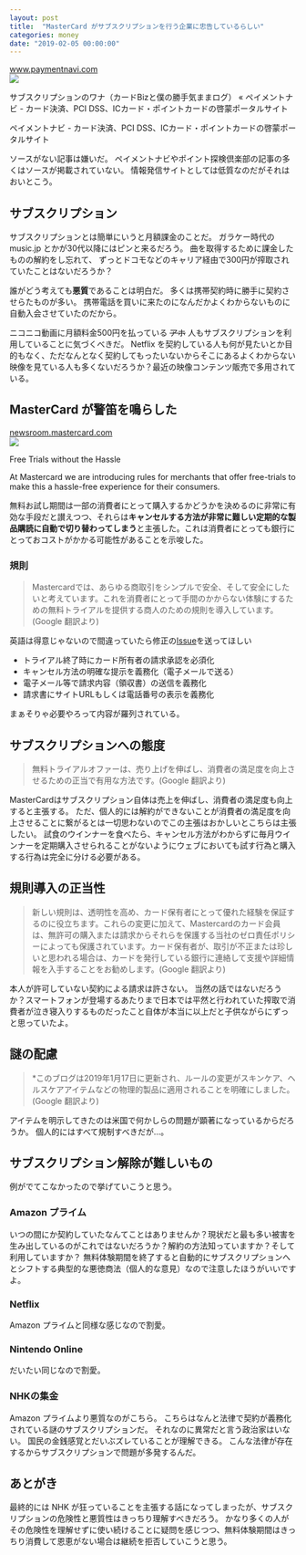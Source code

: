 ```yaml
---
layout: post
title:  "MasterCard がサブスクリプションを行う企業に忠告しているらしい"
categories: money
date: "2019-02-05 00:00:00"
---
```


<div class="card">
  <a href="https://www.paymentnavi.com/paymentnews/80296.html"></a>
  <div class="card__header">
    <a href="https://www.paymentnavi.com/paymentnews/80296.html">www.paymentnavi.com</a>
  </div>
  <div class="card__image">
    <img src="https://www.paymentnavi.com/paycms/wp-content/themes/paymentnavi/images/webclip.png">
  </div>
  <div class="card__title">
    <p>サブスクリプションのワナ（カードBizと僕の勝手気ままログ） «  ペイメントナビ - カード決済、PCI DSS、ICカード・ポイントカードの啓蒙ポータルサイト</p>
  </div>
  <div class="card__description">
    <p>ペイメントナビ - カード決済、PCI DSS、ICカード・ポイントカードの啓蒙ポータルサイト</p>
  </div>
</div>

ソースがない記事は嫌いだ。
ペイメントナビやポイント探検倶楽部の記事の多くはソースが掲載されていない。
情報発信サイトとしては低質なのだがそれはおいとこう。

## サブスクリプション

サブスクリプションとは簡単にいうと月額課金のことだ。
ガラケー時代の music.jp とかが30代以降にはピンと来るだろう。
曲を取得するために課金したものの解約をし忘れて、
ずっとドコモなどのキャリア経由で300円が搾取されていたことはないだろうか？

誰がどう考えても**悪質**であることは明白だ。
多くは携帯契約時に勝手に契約させらたものが多い。
携帯電話を買いに来たのになんだかよくわからないものに自動入会させていたのだから。

ニコニコ動画に月額料金500円を払っている ~~アホ~~ 人もサブスクリプションを利用していることに気づくべきだ。
Netflix を契約している人も何が見たいとか目的もなく、ただなんとなく契約してもったいないからそこにあるよくわからない映像を見ている人も多くないだろうか？最近の映像コンテンツ販売で多用されている。

## MasterCard が警笛を鳴らした

<div class="card">
  <a href="https://newsroom.mastercard.com/2019/01/16/free-trials-without-the-hassle/"></a>
  <div class="card__header">
    <a href="https://newsroom.mastercard.com/2019/01/16/free-trials-without-the-hassle/">newsroom.mastercard.com</a>
  </div>
  <div class="card__image">
    <img src="https://newsroom.mastercard.com/wp-content/uploads/2019/01/Comp_8.gifhttps://newsroom.mastercard.com/wp-content/uploads/2019/01/Comp_8.gif">
  </div>
  <div class="card__title">
    <p>
    Free Trials without the Hassle        </p>
  </div>
  <div class="card__description">
    <p>At Mastercard we are introducing rules for merchants that offer free-trials to make this a hassle-free experience for their consumers.</p>
  </div>
</div>

無料お試し期間は一部の消費者にとって購入するかどうかを決めるのに非常に有効な手段だと讃えつつ、それらは**キャンセルする方法が非常に難しい定期的な製品購読に自動で切り替わってしまう**と主張した。これは消費者にとっても銀行にとっておコストがかかる可能性があることを示唆した。

### 規則

> Mastercardでは、あらゆる商取引をシンプルで安全、そして安全にしたいと考えています。これを消費者にとって手間のかからない体験にするための無料トライアルを提供する商人のための規則を導入しています。(Google 翻訳より)

英語は得意じゃないので間違っていたら修正の[Issue](https://github.com/makietan/makietan.github.io/issues)を送ってほしい

- トライアル終了時にカード所有者の請求承認を必須化
- キャンセル方法の明確な提示を義務化（電子メールで送る）
- 電子メール等で請求内容（領収書）の送信を義務化
- 請求書にサイトURLもしくは電話番号の表示を義務化

まぁそりゃ必要やろって内容が羅列されている。

## サブスクリプションへの態度

> 無料トライアルオファーは、売り上げを伸ばし、消費者の満足度を向上させるための正当で有用な方法です。(Google 翻訳より)

MasterCardはサブスクリプション自体は売上を伸ばし、消費者の満足度も向上すると主張する。
ただ、個人的には解約ができないことが消費者の満足度を向上させることに繋がるとは一切思わないのでこの主張はおかしいとこちらは主張したい。
試食のウインナーを食べたら、キャンセル方法がわからずに毎月ウインナーを定期購入させられることがないようにウェブにおいても試す行為と購入する行為は完全に分ける必要がある。

## 規則導入の正当性

> 新しい規則は、透明性を高め、カード保有者にとって優れた経験を保証するのに役立ちます。これらの変更に加えて、Mastercardのカード会員は、無許可の購入または請求からそれらを保護する当社のゼロ責任ポリシーによっても保護されています。カード保有者が、取引が不正または珍しいと思われる場合は、カードを発行している銀行に連絡して支援や詳細情報を入手することをお勧めします。(Google 翻訳より)

本人が許可していない契約による請求は許さない。
当然の話ではないだろうか？スマートフォンが登場するあたりまで日本では平然と行われていた搾取で消費者が泣き寝入りするものだったこと自体が本当に以上だと子供ながらにずっと思っていたよ。

## 謎の配慮

> *このブログは2019年1月17日に更新され、ルールの変更がスキンケア、ヘルスケアアイテムなどの物理的製品に適用されることを明確にしました。(Google 翻訳より)

アイテムを明示してきたのは米国で何かしらの問題が顕著になっているからだろうか。
個人的にはすべて規制すべきだが...。

## サブスクリプション解除が難しいもの

例がでてこなかったので挙げていこうと思う。

### Amazon プライム

いつの間にか契約していたなんてことはありませんか？現状だと最も多い被害を生み出しているのがこれではないだろうか？解約の方法知っていますか？そして利用していますか？
無料体験期間を終了すると自動的にサブスクリプションへとシフトする典型的な悪徳商法（個人的な意見）なので注意したほうがいいですよ。

### Netflix

Amazon プライムと同様な感じなので割愛。

### Nintendo Online

だいたい同じなので割愛。

### NHKの集金

Amazon プライムより悪質なのがこちら。
こちらはなんと法律で契約が義務化されている謎のサブスクリプションだ。
それなのに異常だと言う政治家はいない。
国民の金銭感覚とだいぶズレていることが理解できる。
こんな法律が存在するからサブスクリプションで問題が多発するんだ。

## あとがき

最終的には NHK が狂っていることを主張する話になってしまったが、サブスクリプションの危険性と悪質性はきっちり理解すべきだろう。
かなり多くの人がその危険性を理解せずに使い続けることに疑問を感じつつ、無料体験期間はきっちり消費して恩恵がない場合は継続を拒否していこうと思う。

